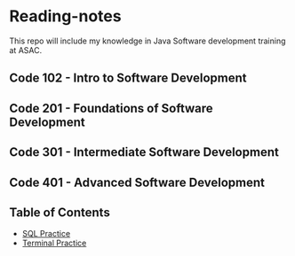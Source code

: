 # Reading-notes
This repo will include my knowledge in Java Software development training at ASAC.
## Code 102 - Intro to Software Development

## Code 201 - Foundations of Software Development

## Code 301 - Intermediate Software Development

## Code 401 - Advanced Software Development
## Table of Contents
- [SQL Practice](topics/SQL-Practice.md)
- [Terminal Practice ](topics/Terminal-Practice.md)




